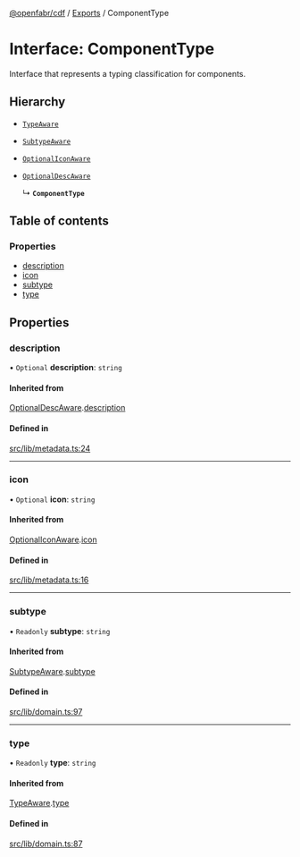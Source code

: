 [@openfabr/cdf](../README.md) / [Exports](../modules.md) / ComponentType

# Interface: ComponentType

Interface that represents a typing classification for components.

## Hierarchy

- [`TypeAware`](TypeAware.md)

- [`SubtypeAware`](SubtypeAware.md)

- [`OptionalIconAware`](OptionalIconAware.md)

- [`OptionalDescAware`](OptionalDescAware.md)

  ↳ **`ComponentType`**

## Table of contents

### Properties

- [description](ComponentType.md#description)
- [icon](ComponentType.md#icon)
- [subtype](ComponentType.md#subtype)
- [type](ComponentType.md#type)

## Properties

### description

• `Optional` **description**: `string`

#### Inherited from

[OptionalDescAware](OptionalDescAware.md).[description](OptionalDescAware.md#description)

#### Defined in

[src/lib/metadata.ts:24](https://github.com/openfabr/cdf/blob/e70ef03/core/typescript/src/lib/metadata.ts#L24)

___

### icon

• `Optional` **icon**: `string`

#### Inherited from

[OptionalIconAware](OptionalIconAware.md).[icon](OptionalIconAware.md#icon)

#### Defined in

[src/lib/metadata.ts:16](https://github.com/openfabr/cdf/blob/e70ef03/core/typescript/src/lib/metadata.ts#L16)

___

### subtype

• `Readonly` **subtype**: `string`

#### Inherited from

[SubtypeAware](SubtypeAware.md).[subtype](SubtypeAware.md#subtype)

#### Defined in

[src/lib/domain.ts:97](https://github.com/openfabr/cdf/blob/e70ef03/core/typescript/src/lib/domain.ts#L97)

___

### type

• `Readonly` **type**: `string`

#### Inherited from

[TypeAware](TypeAware.md).[type](TypeAware.md#type)

#### Defined in

[src/lib/domain.ts:87](https://github.com/openfabr/cdf/blob/e70ef03/core/typescript/src/lib/domain.ts#L87)

